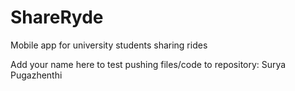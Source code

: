 # ShareRyde
Mobile app for university students sharing rides 

Add your name here to test pushing files/code to repository:
Surya Pugazhenthi